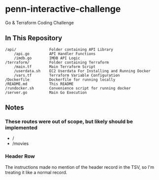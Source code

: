 # penn-interactive-challenge

Go &amp; Terraform Coding Challenge

## In This Repository

```plaintext
/api/               Folder containing API Library
    /api.go         API Handler Functions
    /imdb.go        IMDB API Logic
/terraform/         Folder containing Terraform
    /main.tf        Main Terraform Script
    /userdata.sh    EC2 Userdata For Installing and Running Docker
    /vars.tf        Terraform Variable Configuration
/Dockerfile         Dockerfile for running locally
/README.md          This README
/rundocker.sh       Convenience script for running docker
/server.go          Main Go Execution
```

## Notes

### These routes were out of scope, but likely should be implemented

- /
- /movies

### Header Row

The instructions made no mention of the header record in the TSV, so I'm treating it like a normal record.
